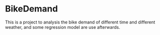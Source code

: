 # BikeDemand

This is a project to analysis the bike demand of different time and different weather, and some regression model are use afterwards.
